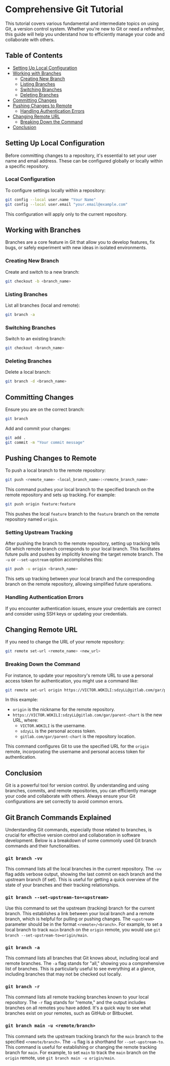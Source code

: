 
# Comprehensive Git Tutorial

This tutorial covers various fundamental and intermediate topics on using Git, a version control system. Whether you're new to Git or need a refresher, this guide will help you understand how to efficiently manage your code and collaborate with others.

## Table of Contents

- [Setting Up Local Configuration](#setting-up-local-configuration)
- [Working with Branches](#working-with-branches)
  - [Creating New Branch](#creating-new-branch)
  - [Listing Branches](#listing-branches)
  - [Switching Branches](#switching-branches)
  - [Deleting Branches](#deleting-branches)
- [Committing Changes](#committing-changes)
- [Pushing Changes to Remote](#pushing-changes-to-remote)
  - [Handling Authentication Errors](#handling-authentication-errors)
- [Changing Remote URL](#changing-remote-url)
  - [Breaking Down the Command](#breaking-down-the-command)
- [Conclusion](#conclusion)

## Setting Up Local Configuration

Before committing changes to a repository, it's essential to set your user name and email address. These can be configured globally or locally within a specific repository.

### Local Configuration
To configure settings locally within a repository:

```bash
git config --local user.name "Your Name"
git config --local user.email "your.email@example.com"
```

This configuration will apply only to the current repository.

## Working with Branches

Branches are a core feature in Git that allow you to develop features, fix bugs, or safely experiment with new ideas in isolated environments.

### Creating New Branch

Create and switch to a new branch:

```bash
git checkout -b <branch_name>
```

### Listing Branches

List all branches (local and remote):

```bash
git branch -a
```

### Switching Branches

Switch to an existing branch:

```bash
git checkout <branch_name>
```

### Deleting Branches

Delete a local branch:

```bash
git branch -d <branch_name>
```

## Committing Changes

Ensure you are on the correct branch:

```bash
git branch
```

Add and commit your changes:

```bash
git add .
git commit -m "Your commit message"
```

## Pushing Changes to Remote

To push a local branch to the remote repository:

```bash
git push <remote_name> <local_branch_name>:<remote_branch_name>
```

This command pushes your local branch to the specified branch on the remote repository and sets up tracking. For example:

```bash
git push origin feature:feature
```

This pushes the local `feature` branch to the `feature` branch on the remote repository named `origin`.

### Setting Upstream Tracking

After pushing the branch to the remote repository, setting up tracking tells Git which remote branch corresponds to your local branch. This facilitates future pulls and pushes by implicitly knowing the target remote branch. The `-u` or `--set-upstream` option accomplishes this:

```bash
git push -u origin <branch_name>
```

This sets up tracking between your local branch and the corresponding branch on the remote repository, allowing simplified future operations.


### Handling Authentication Errors

If you encounter authentication issues, ensure your credentials are correct and consider using SSH keys or updating your credentials.

## Changing Remote URL

If you need to change the URL of your remote repository:

```bash
git remote set-url <remote_name> <new_url>
```

### Breaking Down the Command

For instance, to update your repository's remote URL to use a personal access token for authentication, you might use a command like:

```bash
git remote set-url origin https://VICTOR.WOKILI:sdzyLL@gitlab.com/gar/parent-chart
```

In this example:
- `origin` is the nickname for the remote repository.
- `https://VICTOR.WOKILI:sdzyLL@gitlab.com/gar/parent-chart` is the new URL, where:
  - `VICTOR.WOKILI` is the username.
  - `sdzyLL` is the personal access token.
  - `gitlab.com/gar/parent-chart` is the repository location.

This command configures Git to use the specified URL for the `origin` remote, incorporating the username and personal access token for authentication.

## Conclusion

Git is a powerful tool for version control. By understanding and using branches, commits, and remote repositories, you can efficiently manage your code and collaborate with others. Always ensure your Git configurations are set correctly to avoid common errors.


## Git Branch Commands Explained

Understanding Git commands, especially those related to branches, is crucial for effective version control and collaboration in software development. Below is a breakdown of some commonly used Git branch commands and their functionalities.

### `git branch -vv`

This command lists all the local branches in the current repository. The `-vv` flag adds verbose output, showing the last commit on each branch and the upstream branch (if set). This is useful for getting a quick overview of the state of your branches and their tracking relationships.

### `git branch --set-upstream-to=<upstream>`

Use this command to set the upstream (tracking) branch for the current branch. This establishes a link between your local branch and a remote branch, which is helpful for pulling or pushing changes. The `<upstream>` parameter should be in the format `<remote>/<branch>`. For example, to set a local branch to track `main` branch on the `origin` remote, you would use `git branch --set-upstream-to=origin/main`.

### `git branch -a`

This command lists all branches that Git knows about, including local and remote branches. The `-a` flag stands for "all," showing you a comprehensive list of branches. This is particularly useful to see everything at a glance, including branches that may not be checked out locally.

### `git branch -r`

This command lists all remote tracking branches known to your local repository. The `-r` flag stands for "remote," and the output includes branches on all remotes you have added. It's a quick way to see what branches exist on your remotes, such as GitHub or Bitbucket.

### `git branch main -u <remote/branch>`

This command sets the upstream tracking branch for the `main` branch to the specified `<remote/branch>`. The `-u` flag is a shorthand for `--set-upstream-to`. This command is useful for establishing or changing the remote tracking branch for `main`. For example, to set `main` to track the `main` branch on the `origin` remote, use `git branch main -u origin/main`.
